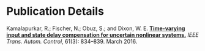 # Publication Details
Kamalapurkar, R.; Fischer, N.; Obuz, S.; and Dixon, W. E. **[Time-varying input and state delay compensation for uncertain nonlinear systems.](http://doi.org/10.1109/tac.2015.2451472)** *IEEE Trans. Autom. Control*, 61(3): 834–839. March 2016.
